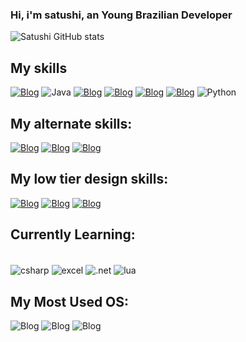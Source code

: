 ### __Hi, i'm satushi, an Young Brazilian Developer__
![Satushi GitHub stats](https://github-readme-stats.vercel.app/api?username=MatheusSobralCSharp&show_icons=true&theme=radical)

## __My skills__

[![Blog](https://img.shields.io/badge/JavaScript-F7DF1E?style=for-the-badge&logo=javascript&logoColor=black
)]()
![Java](https://img.shields.io/badge/java-%23ED8B00.svg?style=for-the-badge&logo=openjdk&logoColor=white)
[![Blog](https://img.shields.io/badge/HTML5-E34F26?style=for-the-badge&logo=html5&logoColor=white
)]()
[![Blog](https://img.shields.io/badge/CSS3-1572B6?style=for-the-badge&logo=css3&logoColor=white
)]()
[![Blog](https://img.shields.io/badge/C-00599C?style=for-the-badge&logo=c&logoColor=white
)]()
[![Blog](https://img.shields.io/badge/C%23-239120?style=for-the-badge&logo=c-sharp&logoColor=white
)]()
![Python](https://img.shields.io/badge/python-3670A0?style=for-the-badge&logo=python&logoColor=ffdd54)

## **My alternate skills:**
[![Blog](https://img.shields.io/badge/Microsoft_Word-2B579A?style=for-the-badge&logo=microsoft-word&logoColor=white
)]()
[![Blog](https://img.shields.io/badge/Trello-0052CC?style=for-the-badge&logo=trello&logoColor=white
)]()
[![Blog](https://img.shields.io/badge/Notion-000000?style=for-the-badge&logo=notion&logoColor=white
)]()

## **My low tier design skills:**

[![Blog](https://aleen42.github.io/badges/src/photoshop.svg
)]()
[![Blog](https://aleen42.github.io/badges/src/after_effects.svg
)]()
[![Blog](https://aleen42.github.io/badges/src/premiere.svg
)]()

## **Currently Learning:**
<div style ="display: inline_block"><br/>
    <img align="center" alt="csharp" src=https://img.shields.io/badge/C%23-239120?style=for-the-badge&logo=c-sharp&logoColor=white>
    <img align="center" alt="excel" src=https://img.shields.io/badge/Microsoft_Excel-217346?style=for-the-badge&logo=microsoft-excel&logoColor=white>
    <img align="center" alt=".net" src=https://img.shields.io/badge/.NET-5C2D91?style=for-the-badge&logo=.net&logoColor=white>
    <img align="center" alt="lua" src=https://img.shields.io/badge/Lua-2C2D72?style=for-the-badge&logo=lua&logoColor=white>
</div>

## **My Most Used OS:**
![Blog](https://img.shields.io/badge/Arch_Linux-1793D1?style=for-the-badge&logo=arch-linux&logoColor=white
)
![Blog](https://img.shields.io/badge/Ubuntu-E95420?style=for-the-badge&logo=ubuntu&logoColor=white
)
![Blog](https://img.shields.io/badge/Windows-0078D6?style=for-the-badge&logo=windows&logoColor=white
)
